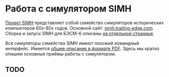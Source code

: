 
# Работа с симулятором SIMH

[Проект SIMH](https://ru.wikipedia.org/wiki/SIMH) представляет собой семейство симуляторов
исторических компьютеров 60х-80х годов. Основной сайт:
[simh.trailing-edge.com](http://simh.trailing-edge.com/). Сборка и запуск SIMH для БЭСМ-6
описаны [на отдельной странице](Building).

Все симуляторы семейства SIMH имеют похожий командный интерфейс.
Имеется [общее описание в формате PDF](http://simh.trailing-edge.com/pdf/simh_doc.pdf).
Здесь мы кратко опишем основные приёмы работы с симулятором.

## TODO
